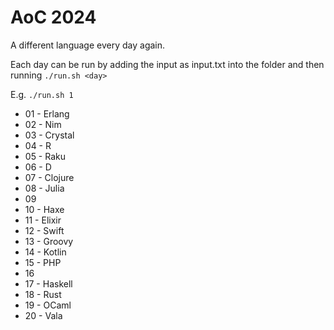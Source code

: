 # AoC 2024

A different language every day again.

Each day can be run by adding the input as input.txt into the <day> folder and then running
```./run.sh <day>```

E.g. ```./run.sh 1```

* 01 - Erlang
* 02 - Nim
* 03 - Crystal
* 04 - R
* 05 - Raku
* 06 - D
* 07 - Clojure
* 08 - Julia
* 09
* 10 - Haxe
* 11 - Elixir
* 12 - Swift
* 13 - Groovy
* 14 - Kotlin
* 15 - PHP
* 16
* 17 - Haskell
* 18 - Rust
* 19 - OCaml
* 20 - Vala
